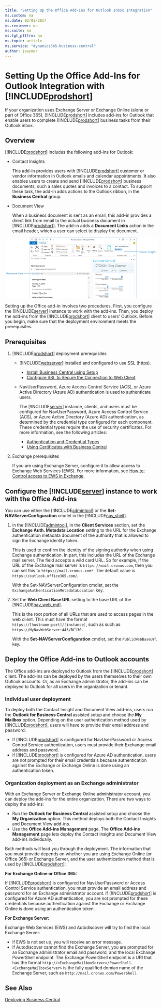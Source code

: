 ```yaml
---
title: "Setting Up the Office Add-Ins for Outlook Inbox Integration"
ms.custom: na
ms.date: 02/01/2017
ms.reviewer: na
ms.suite: na
ms.tgt_pltfrm: na
ms.topic: article
ms.service: "dynamics365-business-central"
author: jswymer
---
```

# Setting Up the Office Add-Ins for Outlook Integration with [!INCLUDE[prodshort](../developer/includes/prodshort.md)]

If your organization uses Exchange Server or Exchange Online (alone or part of Office 365), [!INCLUDE[prodshort](../developer/includes/prodshort.md)] includes add-ins for Outlook that enable users to complete [!INCLUDE[prodshort](../developer/includes/prodshort.md)] business tasks from their Outlook inbox. 

## Overview

[!INCLUDE[prodshort](../developer/includes/prodshort.md)] includes the following add-ins for Outlook:

-	Contact Insights

	This add-in provides users with [!INCLUDE[prodshort](../developer/includes/prodshort.md)] customer or vendor information in Outlook emails and calendar appointments. It also enables users to create and send [!INCLUDE[prodshort](../developer/includes/prodshort.md)] business documents, such a sales quotes and invoices to a contact. To support these task, the add-in adds actions to the Outlook ribbon, in the **Business Central** group. 

-	Document View

	When a business document is sent as an email, this add-in provides a direct link from email to the actual business document in [!INCLUDE[prodshort](../developer/includes/prodshort.md)]. The add-in adds a **Document Links** action in the email header, which a user can select to display the document.  

![Office Add-ins for Outlook](../media/OutlookAddinsCallouts.png "Office Add-ins for Outlook")
 
 Setting up the Office add-in involves two procedures. First, you configure the [!INCLUDE[server](../developer/includes/server.md)] instance to work with the add-ins. Then, you deploy the add-ins from the [!INCLUDE[prodshort](../developer/includes/prodshort.md)] client to users' Outlook. Before you begin, make sure that the deployment environment meets the prerequisites.
 
## Prerequisites
1.	[!INCLUDE[prodshort](../developer/includes/prodshort.md)] deployment prerequisites

	-	[!INCLUDE[webserver](../developer/includes/webserver.md)] installed and configured to use SSL (https).
	
		-    [Install Business Central using Setup](../deployment/install-using-setup.md)  	
		-    [Configure SSL to Secure the Connection to Web Client](../deployment/configure-ssl-web-client-connection.md)

	-	NavUserPassword, Azure Access Control Service (ACS), or Azure Active Directory (Azure AD) authentication is used to authenticate users. 

		The [!INCLUDE[server](../developer/includes/server.md)] instance, clients, and users must be configured for NavUserPassword, Azure Access Control Service (ACS), or Azure Active Directory (Azure AD) authentication, as determined by the credential type configured for each component.  These credential types require the use of security certificates. For more information, see the following articles:
	
		-    [Authentication and Credential Types](users-credential-types.md)  
		-    [Using Certificates with Business Central](../deployment/implement-security-certificates-production-environment.md)
2.	Exchange prerequisites
	
	If you are using Exchange Server, configure it to allow access to Exchange Web Services (EWS). For more information, see [How to: Control access to EWS in Exchange](https://msdn.microsoft.com/en-us/library/office/dn467892(v=exchg.150).aspx). 

## Configure the [!INCLUDE[server](../developer/includes/server.md)] instance to work with the Office Add-ins

You can use either the [!INCLUDE[admintool](../developer/includes/admintool.md)] or the **Set-NAVServerConfiguration** cmdlet in the [!INCLUDE[nav_shell](../developer/includes/nav_shell_md.md)].

1.	In the [!INCLUDE[admintool](../developer/includes/admintool.md)], in the **Client Services** section, set the **Exchange Auth. Metadata Location** setting to the URL for the Exchange authentication metadata document of the authority that is allowed to sign the Exchange identity token.

	This is used to confirm the identity of the signing authority when using Exchange authentication. In part, this includes the URL of the Exchange mail server. The field accepts a wild card URL. So for example, if the URL of the Exchange mail server is ```https://mail.cronus.com```, then you can set this to ```https://mail.cronus.com*```. The default value is ```https://outlook.office365.com/```.
	
	 With the Set-NAVServerConfiguration cmdlet, set the ```ExchangeAuthenticationMetadataLocation``` key.
2.	Set the **Web Client Base URL** setting to the base URL of the [!INCLUDE[nav_web_md](../developer/includes/nav_web_md.md)].

	This is the root portion of all URLs that are used to access pages in the web client. This must have the format `https://[hostname:port]/[instance]`, such as such as `https://MyNavWebServer:443/BC130`.

	With the **Set-NAVServerConfiguration** cmdlet, set the ```PublicWebBaseUrl``` key.

## Deploy the Office Add-ins to Outlook accounts 
The Office add-ins are deployed to Outlook from the [!INCLUDE[prodshort](../developer/includes/prodshort.md)] client. The add-ins can be deployed by the users themselves to their own Outlook accounts. Or, as an Exchange administrator, the add-ins can be deployed to Outlook for all users in the organization or tenant.

### Individual user deployment

To deploy both the Contact Insight and Document View add-ins, users run the **Outlook for Business Central** assisted setup and choose the **My Mailbox** option. Depending on the user authentication method used by [!INCLUDE[prodshort](../developer/includes/prodshort.md)], users will have to provide their email address and password:
 
-	If [!INCLUDE[prodshort](../developer/includes/prodshort.md)] is configured for NavUserPassword or Access Control Service authentication, users must provide their Exchange email address and password.
-	If [!INCLUDE[prodshort](../developer/includes/prodshort.md)] is configured for Azure AD authentication, users are not prompted for their email credentials because authentication against the Exchange or Exchange Online is done using an authentication token.

### Organization deployment as an Exchange administrator

With an Exchange Server or Exchange Online administrator account, you can deploy the add-ins for the entire organization. There are two ways to deploy the add-ins:

-	Run the **Outlook for Business Central** assisted setup and choose the **My Organization** option. This method deploys both the Contact Insights and Document View add-ins.
-	Use the **Office Add-ins Management** page. The **Office Add-ins Management** page lets deploy  the Contact Insights and Document View add-ins individually.

Both methods will lead you through the deployment. The information that you must provide depends on whether you are using Exchange Online (or Office 365) or Exchange Server, and the user authentication method that is used by [!INCLUDE[prodshort](../developer/includes/prodshort.md)]:

**For Exchange Online or Office 365:**

If [!INCLUDE[prodshort](../developer/includes/prodshort.md)] is configured for NavUserPassword or Access Control Service authentication, you must provide an email address and password for an Exchange administrator account. If [!INCLUDE[prodshort](../developer/includes/prodshort.md)] is configured for Azure AD authentication, you are not prompted for these credentials because authentication against the Exchange or Exchange Online is done using an authentication token.


**For Exchange Server:**

Exchange Web Services (EWS) and Autodiscover will try to find the local Exchange Server:
-	If EWS is not set up, you will receive an error message.
-	If Autodiscover cannot find the Exchange Server, you are prompted for an Exchange administrator email and password, and the local Exchange PowerShell endpoint. The Exchange PowerShell endpoint is a URI that has the format ```http://<ExchangeMailboxServer>/PowerShell```.  ```<ExchangeMailboxServer>``` is the fully qualified domian name of the Exchange Server, such as ```http://mail.cronus.com/PowerShell```. 

  
## See Also  
[Deploying Business Central](../deployment/deployment.md)